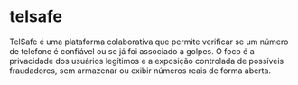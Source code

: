 # telsafe
TelSafe é uma plataforma colaborativa que permite verificar se um número de telefone é confiável ou se já foi associado a golpes. O foco é a privacidade dos usuários legítimos e a exposição controlada de possíveis fraudadores, sem armazenar ou exibir números reais de forma aberta.

